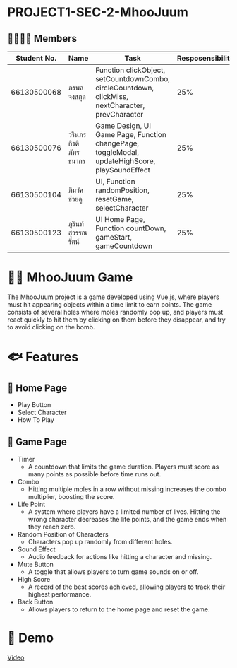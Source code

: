 # PROJECT1-SEC-2-MhooJuum
## 🧑‍🧑‍🧒‍🧒 Members
| Student No. | Name | Task | Resposensibility |
| - | - | -| -|
| 66130500068 | ภรพล จงสกุล | Function clickObject, setCountdownCombo, circleCountdown, clickMiss, nextCharacter, prevCharacter | 25% |
| 66130500076 | วรินภร กิรติภัทรธนากร | Game Design, UI Game Page, Function changePage, toggleModal, updateHighScore, playSoundEffect | 25% |
| 66130500104 | ภีมวัศ ช่วยดู | UI, Function randomPosition, resetGame, selectCharacter | 25% |
| 66130500123 | ภูรินท์ สุวรรณรัตน์ | UI Home Page, Function countDown, gameStart, gameCountdown | 25% |

# 🐷🥘 MhooJuum Game
The MhooJuum project is a game developed using Vue.js, where players must hit appearing objects within a time limit to earn points. The game consists of several holes where moles randomly pop up, and players must react quickly to hit them by clicking on them before they disappear, and try to avoid clicking on the bomb.

# 🐟 Features
## 🦁 Home Page
- Play Button
- Select Character
- How To Play
## 🔫 Game Page
- Timer
  - A countdown that limits the game duration. Players must score as many points as possible before time runs out.
- Combo
  - Hitting multiple moles in a row without missing increases the combo multiplier, boosting the score.
- Life Point
  - A system where players have a limited number of lives. Hitting the wrong character decreases the life points, and the game ends when they reach zero.
- Random Position of Characters
  - Characters pop up randomly from different holes.
- Sound Effect
  - Audio feedback for actions like hitting a character and missing.
- Mute Button
  - A toggle that allows players to turn game sounds on or off.
- High Score
  - A record of the best scores achieved, allowing players to track their highest performance.
- Back Button
  - Allows players to return to the home page and reset the game.
# 🐄 Demo
[Video](https://drive.google.com/file/d/1jo7-cslu9WpPaFx913g9-jBjavebchPC/view?usp=drive_link)
